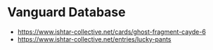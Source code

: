 # Vanguard Database
- https://www.ishtar-collective.net/cards/ghost-fragment-cayde-6
- https://www.ishtar-collective.net/entries/lucky-pants